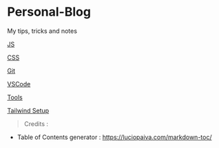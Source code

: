 # Personal-Blog

My tips, tricks and notes

[JS](./js.md)

[CSS](./css.md)

[Git](./git.md)

[VSCode](./vscode.md)

[Tools](./tools.md)

[Tailwind Setup](./tailwind.md)



> Credits :

- Table of Contents generator : https://luciopaiva.com/markdown-toc/
